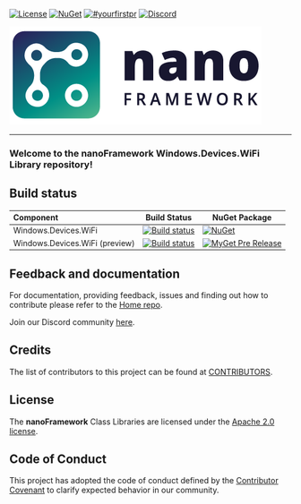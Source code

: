 [![License](https://img.shields.io/badge/License-Apache%202.0-blue.svg)](https://github.com/nanoframework/Home/blob/master/LICENSE) [![NuGet](https://img.shields.io/nuget/dt/nanoFramework.Windows.Devices.WiFi.svg)]() [![#yourfirstpr](https://img.shields.io/badge/first--timers--only-friendly-blue.svg)](https://github.com/nanoframework/Home/blob/master/CONTRIBUTING.md) [![Discord](https://img.shields.io/discord/478725473862549535.svg)](https://discord.gg/gCyBu8T)


![nanoFramework logo](https://github.com/nanoframework/Home/blob/master/resources/logo/nanoFramework-repo-logo.png)

-----

### Welcome to the **nanoFramework** Windows.Devices.WiFi Library repository!


## Build status

| Component | Build Status | NuGet Package |
|:-|---|---|
| Windows.Devices.WiFi | [![Build status](https://ci.appveyor.com/api/projects/status/7h9s99kok6898tv4/branch/master?svg=true)](https://ci.appveyor.com/project/nfbot/lib-windows-devices-wifi/branch/master) | [![NuGet](https://img.shields.io/nuget/vpre/nanoFramework.Windows.Devices.WiFi.svg)](https://www.nuget.org/packages/nanoFramework.Windows.Devices.WiFi/)  |
| Windows.Devices.WiFi (preview) | [![Build status](https://ci.appveyor.com/api/projects/status/7h9s99kok6898tv4/branch/develop?svg=true)](https://ci.appveyor.com/project/nfbot/lib-windows-devices-wifi/branch/develop) | [![MyGet Pre Release](https://img.shields.io/myget/nanoframework-dev/vpre/nanoFramework.Windows.Devices.WiFi.svg)](https://www.myget.org/feed/nanoframework-dev/package/nuget/nanoFramework.Windows.Devices.WiFi) |

## Feedback and documentation

For documentation, providing feedback, issues and finding out how to contribute please refer to the [Home repo](https://github.com/nanoframework/Home).


Join our Discord community [here](https://discord.gg/gCyBu8T).


## Credits

The list of contributors to this project can be found at [CONTRIBUTORS](https://github.com/nanoframework/Home/blob/master/CONTRIBUTORS.md).


## License

The **nanoFramework** Class Libraries are licensed under the [Apache 2.0 license](http://www.apache.org/licenses/LICENSE-2.0).


## Code of Conduct
This project has adopted the code of conduct defined by the [Contributor Covenant](http://contributor-covenant.org/)
to clarify expected behavior in our community.
